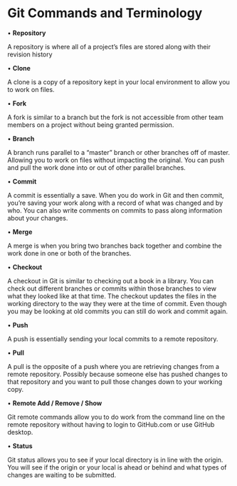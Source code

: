 # Git Commands and Terminology

•   **Repository**

A repository is where all of a project’s files are stored along with their revision history

•   **Clone**

A clone is a copy of a repository kept in your local environment to allow you to work on files.

•   **Fork**

A fork is similar to a branch but the fork is not accessible from other team members on a project without being granted permission.

•   **Branch**

A branch runs parallel to a “master” branch or other branches off of master. Allowing you to work on files without impacting the original. You can push and pull the work done into or out of other parallel branches.

•   **Commit**

A commit is essentially a save. When you do work in Git and then commit, you’re saving your work along with a record of what was changed and by who. You can also write comments on commits to pass along information about your changes.

•   **Merge**

A merge is when you bring two branches back together and combine the work done in one or both of the branches.

•   **Checkout**

A checkout in Git is similar to checking out a book in a library. You can check out different branches or commits within those branches to view what they looked like at that time. The checkout updates the files in the working directory to the way they were at the time of commit. Even though you may be looking at old commits you can still do work and commit again.

•   **Push**

A push is essentially sending your local commits to a remote repository.

•   **Pull**

A pull is the opposite of a push where you are retrieving changes from a remote repository. Possibly because someone else has pushed changes to that repository and you want to pull those changes down to your working copy.

•   **Remote Add / Remove / Show**

Git remote commands allow you to do work from the command line on the remote repository without having to login to GitHub.com or use GitHub desktop.

•   **Status**

Git status allows you to see if your local directory is in line with the origin. You will see if the origin or your local is ahead or behind and what types of changes are waiting to be submitted.
